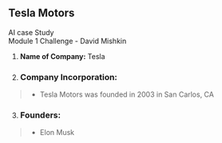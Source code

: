 ## Tesla Motors   
AI case Study  
Module 1 Challenge - David Mishkin

1. **Name of Company:** Tesla     
2. ### Company Incorporation:
> - Tesla Motors was founded in 2003 in San Carlos, CA  
3. ### Founders:
> - Elon Musk  
